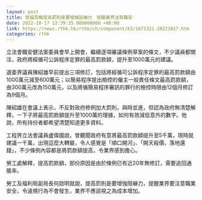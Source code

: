 ```yaml
---
layout: post
title: 勞福局稱提高罰則是要增強阻嚇力　提醒業界注意職安
date: 2022-10-17 12:39:35.000000000 +08:00
link: https://news.rthk.hk/rthk/ch/component/k2/1671321-20221017.htm
categories: rthk
---
```


立法會職安健法案委員會早上開會，繼續逐項審議條例草案的條文，不少議員都關注，政府將經循可公訴程序定罪的最高罰款額，提升至1000萬元的建議。

選委界議員陳紹雄早前提出三項修訂，包括將經循可公訴程序定罪的最高罰款額由1000萬元減至600萬元；以簡易程序提出檢控的僱主一般責任條文最高罰款額，由300萬元改為150萬元，以及將循簡易程序審訊的罪行的檢控時限由12個月修訂為9個月。

陳紹雄在會議上表示，不反對政府修例加大罰則，與時並進，但認為政府無清楚解釋，一下子將最高罰款額提升至1000萬的理據，如何有效減低意外的數字。他說，所有持份者都希望清楚知道更多資料。

工程界立法會議員盧偉國說，曾聽聞政府有意將最高罰款額提升至5千萬，現時就建議一千萬，出現這麼大轉變，令人感覺是「順口開河」、「開天殺價，落地還錢」，不少條例內容都是將罰款額提高，令業界感到擔心。

勞工處解釋，提高罰款額，部份原因是由於條例已有近20年無修訂，需要追回通脹率。

勞工及福利局副局長何啟明就說，提高罰則是要增強阻嚇力，提醒業界要注意職業安全，令違規行為不會發生，業界不應該視之為成本增加。
